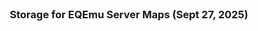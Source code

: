 <br/>
<p align="center">
  <h3 align="center">Storage for EQEmu Server Maps (Sept 27, 2025)</h3>

</p>
